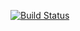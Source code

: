 [![Build Status](https://travis-ci.org/RogerHolmgren/node-application.svg?branch=master)](https://travis-ci.org/RogerHolmgren/node-application)
